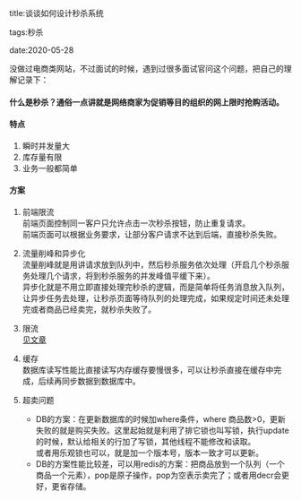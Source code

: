 title:谈谈如何设计秒杀系统

tags:秒杀

date:2020-05-28

没做过电商类网站，不过面试的时候，遇到过很多面试官问这个问题，把自己的理解记录下：

#### 什么是秒杀？通俗一点讲就是网络商家为促销等目的组织的网上限时抢购活动。

#### 特点
1. 瞬时并发量大
2. 库存量有限
3. 业务一般都简单


#### 方案
1. 前端限流  
    前端页面控制同一客户只允许点击一次秒杀按钮，防止重复请求。  
    前端页面可以根据业务要求，让部分客户请求不达到后端，直接秒杀失败。

2. 流量削峰和异步化  
    流量削峰就是用讲请求放到队列中，然后秒杀服务依次处理（开启几个秒杀服务处理几个请求，将到秒杀服务的并发峰值平缓下来）。  
    异步化就是不用立即直接处理完秒杀的逻辑，而是简单将任务消息放入队列，让异步任务去处理，让秒杀页面等待队列的处理完成，如果规定时间还未处理完或者商品已经卖完，就秒杀失败了。

3. 限流  
[见文章](http://daimin.github.io/posts/%E5%B8%B8%E7%94%A8%E7%9A%84%E9%99%90%E6%B5%81%E7%AE%97%E6%B3%95.html)

4. 缓存  
    数据库读写性能比直接读写内存缓存要慢很多，可以让秒杀直接在缓存中完成，后续再同步数据到数据库中。

5. 超卖问题
    * DB的方案：在更新数据库的时候加where条件，where 商品数>0，更新失败的就是购买失败。这里起始就是利用了排它锁也叫写锁，执行update的时候，默认给相关的行加了写锁，其他线程不能修改和读取。  
        或者用乐观锁也可以，就是加一个版本号，版本一致才可以更新。
    * DB的方案性能比较差，可以用redis的方案：把商品放到一个队列（一个商品一个元素），pop是原子操作，pop为空表示卖完了；或者用decr会更好，更省存储。






